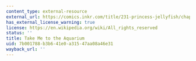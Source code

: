 ```yaml
---
content_type: external-resource
external_url: https://comics.inkr.com/title/231-princess-jellyfish/chapter/7442-chapter-6-take-me-out-to-the-aquarium?progress=0.754
has_external_license_warning: true
license: https://en.wikipedia.org/wiki/All_rights_reserved
status: ''
title: Take Me to the Aquarium
uid: 7b001788-b3b6-41e0-a315-47aa08a46e31
wayback_url: ''
---
```

